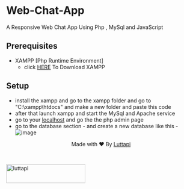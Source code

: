 # Web-Chat-App
A Responsive Web Chat App Using Php , MySql and JavaScript

## Prerequisites 
- XAMPP [Php Runtime Environment]
     - click [HERE](https://www.apachefriends.org/index.html) To Download XAMPP

## Setup
- install the xampp and go to the xampp folder and go to "C:\xampp\htdocs\" and make a new folder and paste this code
- after that launch xampp and start the MySql and Apache service 
- go to your [localhost](https://localhost) and go the the php admin page
- go to the database section
          - and create a new database like this
          - ![image](https://user-images.githubusercontent.com/81908197/150941153-f89acb66-d810-4f82-be49-57aaab2809c6.png)


<p align="center">Made with ❤️ By <a href="//github.com/LUTTAPI123">Luttapi</a></p><br>


<a href="https://ko-fi.com/luttapi"> <img align="left" src="https://cdn.ko-fi.com/cdn/kofi3.png?v=3" height="50" width="210" alt="luttapi" /></p>



